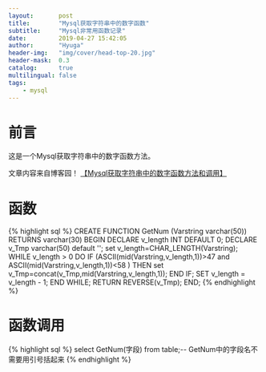 ```yaml
---
layout:       post
title:        "Mysql获取字符串中的数字函数"
subtitle:     "Mysql非常用函数记录"
date:         2019-04-27 15:42:05
author:       "Hyuga"
header-img:   "img/cover/head-top-20.jpg"
header-mask:  0.3
catalog:      true
multilingual: false
tags:
    - mysql
---
```


# 前言
这是一个Mysql获取字符串中的数字函数方法。

文章内容来自博客园！ [【Mysql获取字符串中的数字函数方法和调用】](https://www.cnblogs.com/wjm956/p/6605842.html)

# 函数
{% highlight sql %}
CREATE FUNCTION GetNum (Varstring varchar(50))
RETURNS varchar(30)
BEGIN
DECLARE v_length INT DEFAULT 0;
DECLARE v_Tmp varchar(50) default '';
set v_length=CHAR_LENGTH(Varstring);
WHILE v_length > 0 DO
IF (ASCII(mid(Varstring,v_length,1))>47 and ASCII(mid(Varstring,v_length,1))<58 ) THEN
set v_Tmp=concat(v_Tmp,mid(Varstring,v_length,1));
END IF;
SET v_length = v_length - 1;
END WHILE;
RETURN REVERSE(v_Tmp);
END;
{% endhighlight %}

# 函数调用
{% highlight sql %}
select GetNum(字段) from table;-- GetNum中的字段名不需要用引号括起来
{% endhighlight %}